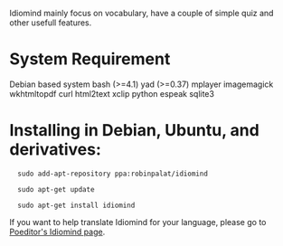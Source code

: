 
Idiomind mainly focus on vocabulary, have a couple of simple quiz and other usefull features.

# System Requirement #

Debian based system
bash (>=4.1)
yad (>=0.37)
mplayer
imagemagick
wkhtmltopdf
curl
html2text
xclip
python
espeak
sqlite3

# Installing in Debian, Ubuntu, and derivatives: #


      sudo add-apt-repository ppa:robinpalat/idiomind
      
      sudo apt-get update
      
      sudo apt-get install idiomind

If you want to help translate Idiomind for your language, please go to <a href='https://poeditor.com/join/project/Y4OXR1mTmU'>Poeditor's Idiomind page</a>.
